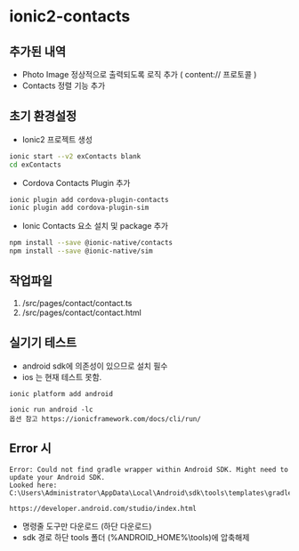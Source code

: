 # ionic2-contacts

## 추가된 내역
* Photo Image 정상적으로 출력되도록 로직 추가 ( content:// 프로토콜 )
* Contacts 정렬 기능 추가


## 초기 환경설정

* Ionic2 프로젝트 생성

```bash
ionic start --v2 exContacts blank
cd exContacts
```

* Cordova Contacts Plugin 추가
```bash
ionic plugin add cordova-plugin-contacts
ionic plugin add cordova-plugin-sim
```

* Ionic Contacts 요소 설치 및 package 추가
```bash
npm install --save @ionic-native/contacts
npm install --save @ionic-native/sim
```

## 작업파일
1. /src/pages/contact/contact.ts
1. /src/pages/contact/contact.html


## 실기기 테스트
* android sdk에 의존성이 있으므로 설치 필수
* ios 는 현재 테스트 못함.
```
ionic platform add android

```
```
ionic run android -lc
옵션 참고 https://ionicframework.com/docs/cli/run/
```

## Error 시
```
Error: Could not find gradle wrapper within Android SDK. Might need to update your Android SDK.
Looked here: C:\Users\Administrator\AppData\Local\Android\sdk\tools\templates\gradle\wrapper
```

```
https://developer.android.com/studio/index.html
```
* 명령줄 도구만 다운로드 (하단 다운로드)
* sdk 경로 하단 tools 폴더 (%ANDROID_HOME%\tools)에 압축해제